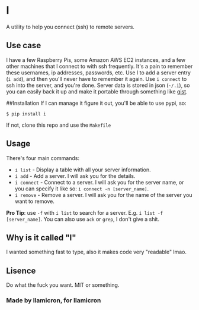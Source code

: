# I
A utility to help you connect (ssh) to remote servers.

## Use case
I have a few Raspberry Pis, some Amazon AWS EC2 instances, and a few other machines that I connect to with ssh frequently. It's a pain to remember these usernames, ip addresses, passwords, etc. Use I to add a server entry (`i add`), and then you'll never have to remember it again. Use `i connect` to ssh into the server, and you're done. Server data is stored in json (`~/.i`), so you can easily back it up and make it portable through something like [gist](http://gist.github.com).

##Installation
If I can manage it figure it out, you'll be able to use pypi, so:
```
$ pip install i
```

If not, clone this repo and use the `Makefile`

## Usage
There's four main commands:
* `i list` - Display a table with all your server information.
* `i add` - Add a server. I will ask you for the details.
* `i connect` - Connect to a server. I will ask you for the server name, or you can specify it like so: `i connect -n [server_name]`.
* `i remove` - Remove a server. I will ask you for the name of the server you want to remove.

**Pro Tip**: use `-f` with `i list` to search for a server. E.g. `i list -f [server_name]`. You can also use `ack` or `grep`, I don't give a shit.


## Why is it called "I"
I wanted something fast to type, also it makes code very "readable" lmao.


## Lisence
Do what the fuck you want. MIT or something.

### Made by llamicron, for llamicron
